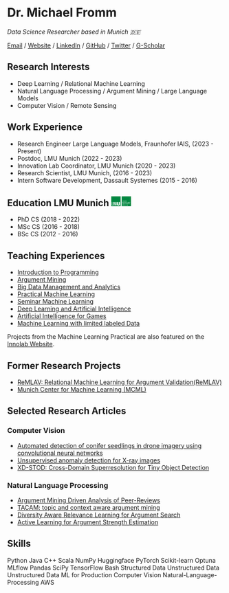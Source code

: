 # Dr. Michael Fromm

_Data Science Researcher based in Munich 🇩🇪_ <br>

[Email](mailto:fromm@dbs.ifi.lmu.de) / [Website](https://fromm-m.github.io/fromm/) / [LinkedIn](https://www.linkedin.com/in/michael-fromm-a2069772/) / [GitHub](https://github.com/fromm-m) / [Twitter](https://twitter.com/carolstran/) / [G-Scholar](https://scholar.google.de/citations?hl=de&amp;user=NL5yVhYAAAAJ)

## Research Interests <br>
- Deep Learning / Relational Machine Learning
- Natural Language Processing / Argument Mining / Large Language Models
- Computer Vision / Remote Sensing

## Work Experience <br>
- Research Engineer Large Language Models, Fraunhofer IAIS, (2023 - Present) 
- Postdoc, LMU Munich (2022 - 2023)
- Innovation Lab Coordinator, LMU Munich (2020 - 2023) 
- Research Scientist, LMU Munich, (2016 - 2023) 
- Intern Software Development, Dassault Systemes (2015 - 2016) 

## Education LMU Munich <img src="images/LMU_Logo_CMYK_FlaechigGruen.png" alt="Image description" width="46" height="23"> <br>
- PhD CS (2018 - 2022)
- MSc CS (2016 - 2018)
- BSc CS (2012 - 2016)

## Teaching Experiences <br>
- [Introduction to Programming](http://www.dbs.ifi.lmu.de/cms/studium_lehre/lehre_bachelor/eip1819/index.html)
- [Argument Mining](https://www.dbs.ifi.lmu.de/cms/studium_lehre/lehre_bachelor/bscseminar22/index.html)
- [Big Data Management and Analytics](https://www.dbs.ifi.lmu.de/cms/studium_lehre/lehre_master/bigdata2122/index.html)
- [Practical Machine Learning](https://www.dbs.ifi.lmu.de/cms/studium_lehre/lehre_master/pbds21/index.html)
- [Seminar Machine Learning](http://www.dbs.ifi.lmu.de/cms/studium_lehre/lehre_master/semrecent19/index.html)
- [Deep Learning and Artificial Intelligence](https://www.dbs.ifi.lmu.de/cms/studium_lehre/lehre_master/deep2021/index.html)
- [Artificial Intelligence for Games](https://www.dbs.ifi.lmu.de/cms/studium_lehre/lehre_master/art21/index.html)
- [Machine Learning with limited labeled Data](https://www.dbs.ifi.lmu.de/cms/studium_lehre/lehre_master/semrecent2223/index.html)

Projects from the Machine Learning Practical are also featured on the [Innolab Website](https://innolab.ifi.lmu.de).

## Former Research Projects <br>
- [ReMLAV: Relational Machine Learning for Argument Validation(ReMLAV)](http://ratio.sc.cit-ec.uni-bielefeld.de/projects/remlav/)
- [Munich Center for Machine Learning (MCML)](https://mcml.ai/)

## Selected Research Articles <br>

### Computer Vision
- [Automated detection of conifer seedlings in drone imagery using convolutional neural networks](https://www.mdpi.com/2072-4292/11/21/2585)
- [Unsupervised anomaly detection for X-ray images](https://arxiv.org/pdf/2001.10883)
- [XD-STOD: Cross-Domain Superresolution for Tiny Object Detection](https://ieeexplore.ieee.org/abstract/document/8955582)

### Natural Language Processing
- [Argument Mining Driven Analysis of Peer-Reviews](https://ojs.aaai.org/index.php/AAAI/article/view/16607)
- [TACAM: topic and context aware argument mining](https://dl.acm.org/doi/abs/10.1145/3350546.3352506)
- [Diversity Aware Relevance Learning for Argument Search](https://link.springer.com/chapter/10.1007/978-3-030-72240-1_24)
- [Active Learning for Argument Strength Estimation](https://aclanthology.org/2021.insights-1.20/)

## Skills <br>
Python Java C++ Scala NumPy Huggingface PyTorch Scikit-learn Optuna MLflow Pandas SciPy TensorFlow Bash Structured Data Unstructured Data Unstructured Data ML for Production Computer Vision Natural-Language-Processing AWS
